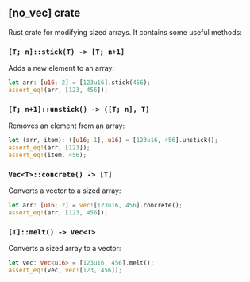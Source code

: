 ## [no_vec] crate

Rust crate for modifying sized arrays. It contains some useful methods:

### `[T; n]::stick(T) -> [T; n+1]`

Adds a new element to an array:

```rust
let arr: [u16; 2] = [123u16].stick(456);
assert_eq!(arr, [123, 456]);
```

### `[T; n+1]::unstick() -> ([T; n], T)`

Removes an element from an array:

```rust
let (arr, item): ([u16; 1], u16) = [123u16, 456].unstick();
assert_eq!(arr, [123]);
assert_eq!(item, 456);
```

### `Vec<T>::concrete() -> [T]`

Converts a vector to a sized array:

```rust
let arr: [u16; 2] = vec![123u16, 456].concrete();
assert_eq!(arr, [123, 456]);
```

### `[T]::melt() -> Vec<T>`

Converts a sized array to a vector:

```rust
let vec: Vec<u16> = [123u16, 456].melt();
assert_eq!(vec, vec![123, 456]);
```

